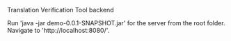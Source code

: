 Translation Verification Tool backend

Run 'java -jar demo-0.0.1-SNAPSHOT.jar' for the server from the root folder.  Navigate to 'http://localhost:8080/'.